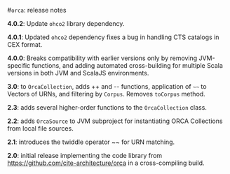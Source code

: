 #`orca`: release notes


**4.0.2**:  Update `ohco2` library dependency.

**4.0.1**: Updated `ohco2` dependency fixes a bug in handling CTS catalogs in CEX format.

**4.0.0**: Breaks compatibility with earlier versions only by removing JVM-specific functions, and adding automated cross-building for multiple Scala versions in both JVM and ScalaJS environments.

**3.0**: to `OrcaCollection`, adds ++ and -- functions,  application of `~~` to Vectors of URNs, and filtering by `Corpus`.  Removes `toCorpus` method.

**2.3**: adds several higher-order functions to the `OrcaCollection` class.

**2.2**: adds `OrcaSource` to JVM subproject for instantiating ORCA Collections from local file sources.

**2.1**: introduces the twiddle operator ~~ for URN matching.

**2.0**: initial release implementing the code library from https://github.com/cite-architecture/orca in a cross-compiling build.
